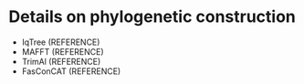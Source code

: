 # Details on phylogenetic construction
- IqTree (REFERENCE)
- MAFFT (REFERENCE)
- TrimAl (REFERENCE)
- FasConCAT (REFERENCE)
